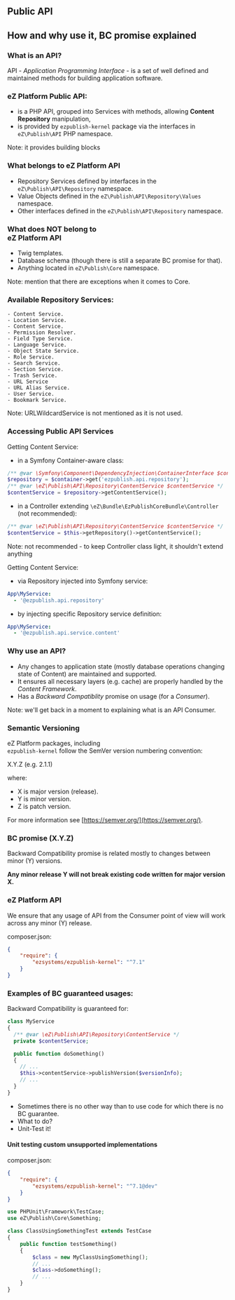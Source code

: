 ## Public API
## How and why use it, BC promise explained


### What is an API?

API - _Application Programming Interface_ - is a set of well defined and maintained methods for building application software.

### eZ Platform Public API:
- is a PHP API, grouped into Services with methods, allowing **Content Repository** manipulation,
- is provided by `ezpublish-kernel` package via the interfaces in `eZ\Publish\API` PHP namespace.

Note: it provides building blocks


### What belongs to eZ Platform API

- Repository Services defined by interfaces in the `eZ\Publish\API\Repository` namespace.
- Value Objects defined in the `eZ\Publish\API\Repository\Values` namespace.
- Other interfaces defined in the `eZ\Publish\API\Repository` namespace.


### What does NOT belong to<br> eZ Platform API

- Twig templates.
- Database schema (though there is still a separate BC promise for that).
- Anything located in `eZ\Publish\Core` namespace.

Note: mention that there are exceptions when it comes to Core.


### Available Repository Services:

```
- Content Service.
- Location Service.
- Content Service.
- Permission Resolver.
- Field Type Service.
- Language Service.
- Object State Service.
- Role Service.
- Search Service.
- Section Service.
- Trash Service.
- URL Service
- URL Alias Service.
- User Service.
- Bookmark Service.
```

Note: URLWildcardService is not mentioned as it is not used.


### Accessing Public API Services

Getting Content Service:
- in a Symfony Container-aware class:
```php
/** @var \Symfony\Component\DependencyInjection\ContainerInterface $container */
$repository = $container->get('ezpublish.api.repository');
/** @var \eZ\Publish\API\Repository\ContentService $contentService */
$contentService = $repository->getContentService();
```
- in a Controller extending `\eZ\Bundle\EzPublishCoreBundle\Controller` (not recommended):
```php
/** @var \eZ\Publish\API\Repository\ContentService $contentService */
$contentService = $this->getRepository()->getContentService();
```
Note: not recommended - to keep Controller class light, it shouldn't extend anything


Getting Content Service:
- via Repository injected into Symfony service:
```yaml
App\MyService:
  - '@ezpublish.api.repository'
```
- by injecting specific Repository service definition:
```yaml
App\MyService:
  - '@ezpublish.api.service.content'
```


### Why use an API?

- Any changes to application state (mostly database operations changing state of Content) are maintained and supported.
- It ensures all necessary layers (e.g. cache) are properly handled by the _Content Framework_.
- Has a _Backward Compatiblity_ promise on usage (for a _Consumer_).

Note: we'll get back in a moment to explaining what is an API Consumer.


### Semantic Versioning

eZ Platform packages, including<br /> `ezpublish-kernel`
follow the SemVer version numbering convention:

X.Y.Z (e.g. 2.1.1)

where:
- X is major version (release).
- Y is minor version.
- Z is patch version.

For more information see [https://semver.org/](https://semver.org/).


### BC promise (X.Y.Z)

Backward Compatibility promise is related mostly to changes between minor (Y) versions.

**Any minor release Y will not break existing code written for major version X.**


### eZ Platform API

We ensure that any usage of API from the Consumer point of view will work across any minor (Y) release.

composer.json:
```json
{
    "require": {
        "ezsystems/ezpublish-kernel": "^7.1"
    }
}
```


### Examples of BC guaranteed usages:

Backward Compatibility is guaranteed for:
```php
class MyService
{
  /** @var \eZ\Publish\API\Repository\ContentService */
  private $contentService;

  public function doSomething()
  {
    // ...
    $this->contentService->publishVersion($versionInfo);
    // ...
  }
}
```


- Sometimes there is no other way than to use code for which there is no BC guarantee.
- What to do?<!-- .element: class="fragment" -->
- Unit-Test it!<!-- .element: class="fragment" -->


#### Unit testing custom unsupported implementations

composer.json:
```json
{
    "require": {
        "ezsystems/ezpublish-kernel": "^7.1@dev"
    }
}
```

```php
use PHPUnit\Framework\TestCase;
use eZ\Publish\Core\Something;

class ClassUsingSomethingTest extends TestCase
{
    public function testSomething()
    {
        $class = new MyClassUsingSomething();
        // ...
        $class->doSomething();
        // ...
    }
}
```
